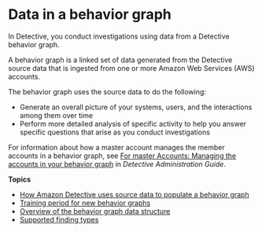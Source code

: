 # Data in a behavior graph<a name="behavior-graph-data-about"></a>

In Detective, you conduct investigations using data from a Detective behavior graph\.

A behavior graph is a linked set of data generated from the Detective source data that is ingested from one or more Amazon Web Services \(AWS\) accounts\.

The behavior graph uses the source data to do the following:
+ Generate an overall picture of your systems, users, and the interactions among them over time
+ Perform more detailed analysis of specific activity to help you answer specific questions that arise as you conduct investigations

For information about how a master account manages the member accounts in a behavior graph, see [For master Accounts: Managing the accounts in your behavior graph](https://docs.aws.amazon.com/detective/latest/adminguide/master-account-graph-management.html) in *Detective Administration Guide*\.

**Topics**
+ [How Amazon Detective uses source data to populate a behavior graph](behavior-graph-population-about.md)
+ [Training period for new behavior graphs](detective-data-training-period.md)
+ [Overview of the behavior graph data structure](graph-data-structure-overview.md)
+ [Supported finding types](supported-finding-types.md)